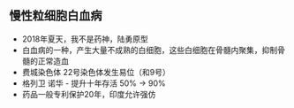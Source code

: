 <!-- 
title: 慢性粒细胞白血病
from: 李永乐
create: 2018-07-13
tags: term,medicine
-->

## 慢性粒细胞白血病

- 2018年夏天，我不是药神，陆勇原型
- 白血病的一种，产生大量不成熟的白细胞，这些白细胞在骨髓内聚集，抑制骨髓的正常造血
- 费城染色体 22号染色体发生易位（和9号）
- 格列卫 诺华 - 提升十年存活 50% -> 90%
- 药品一般专利保护20年，印度允许强仿